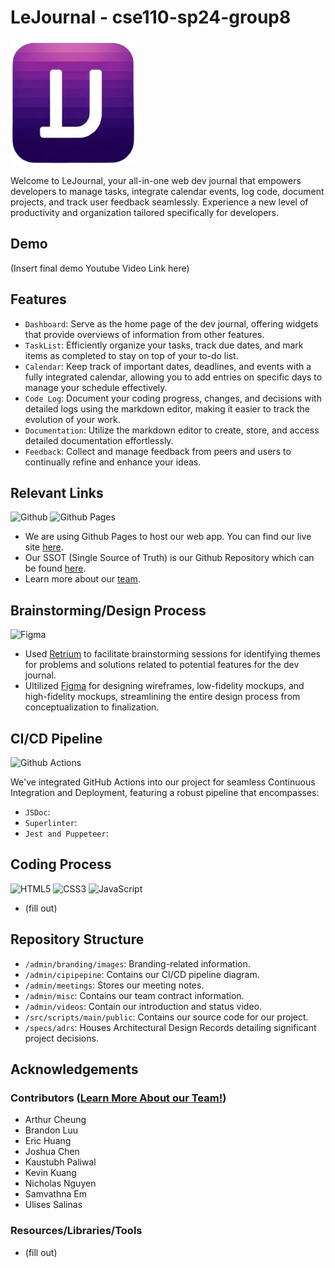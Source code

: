 # LeJournal - cse110-sp24-group8

<img src="./src/scripts/main/public/icons/journallogo-icon.png" width="200">

Welcome to LeJournal, your all-in-one web dev journal that empowers developers to manage tasks, integrate calendar events, log code, document projects, and track user feedback seamlessly. Experience a new level of productivity and organization tailored specifically for developers.

## Demo 
(Insert final demo Youtube Video Link here) 

## Features 

- `Dashboard`: Serve as the home page of the dev journal, offering widgets that provide overviews of information from other features.
- `TaskList`: Efficiently organize your tasks, track due dates, and mark items as completed to stay on top of your to-do list.
- `Calendar`: Keep track of important dates, deadlines, and events with a fully integrated calendar, allowing you to add entries on specific days to manage your schedule effectively.
- `Code Log`: Document your coding progress, changes, and decisions with detailed logs using the markdown editor, making it easier to track the evolution of your work.
- `Documentation`: Utilize the markdown editor to create, store, and access detailed documentation effortlessly.
- `Feedback`: Collect and manage feedback from peers and users to continually refine and enhance your ideas.

## Relevant Links 
![Github](https://img.shields.io/badge/GitHub-100000?style=for-the-badge&logo=github&logoColor=white)
![Github Pages](https://img.shields.io/badge/GitHub%20Pages-222222?style=for-the-badge&logo=GitHub%20Pages&logoColor=white)
- We are using Github Pages to host our web app. You can find our live site [here](https://cse110-sp24-group8.github.io/cse110-sp24-group8/).
- Our SSOT (Single Source of Truth) is our Github Repository which can be found [here](https://github.com/cse110-sp24-group8/cse110-sp24-group8).
- Learn more about our [team](https://github.com/cse110-sp24-group8/cse110-sp24-group8/blob/main/admin/team.md).

## Brainstorming/Design Process
![Figma](https://img.shields.io/badge/Figma-F24E1E?style=for-the-badge&logo=figma&logoColor=white)
- Used [Retrium](https://app.retrium.com/) to facilitate brainstorming sessions for identifying themes for problems and solutions related to potential features for the dev journal.
- Ultilized [Figma](https://www.figma.com/) for designing wireframes, low-fidelity mockups, and high-fidelity mockups, streamlining the entire design process from conceptualization to finalization.

## CI/CD Pipeline
![Github Actions](https://img.shields.io/badge/GitHub_Actions-2088FF?style=for-the-badge&logo=github-actions&logoColor=white)

We've integrated GitHub Actions into our project for seamless Continuous Integration and Deployment, featuring a robust pipeline that encompasses:

- `JSDoc`:
- `Superlinter`:
- `Jest and Puppeteer`:

## Coding Process
![HTML5](https://img.shields.io/badge/HTML5-E34F26?style=for-the-badge&logo=html5&logoColor=white)
![CSS3](https://img.shields.io/badge/CSS3-1572B6?style=for-the-badge&logo=css3&logoColor=white)
![JavaScript](https://img.shields.io/badge/JavaScript-323330?style=for-the-badge&logo=javascript&logoColor=F7DF1E)

- (fill out)

## Repository Structure

- `/admin/branding/images`: Branding-related information.
- `/admin/cipipepine`: Contains our CI/CD pipeline diagram.
- `/admin/meetings`: Stores our meeting notes.
- `/admin/misc`: Contains our team contract information.
- `/admin/videos`: Contain our introduction and status video.
- `/src/scripts/main/public`: Contains our source code for our project.
- `/specs/adrs`: Houses Architectural Design Records detailing significant project decisions.

## Acknowledgements

### Contributors ([Learn More About our Team!](/admin/team.md))

- Arthur Cheung
- Brandon Luu
- Eric Huang
- Joshua Chen
- Kaustubh Paliwal
- Kevin Kuang
- Nicholas Nguyen
- Samvathna Em
- Ulises Salinas

### Resources/Libraries/Tools

- (fill out)

